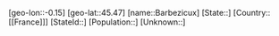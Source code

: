 ﻿---
location: [45.47,-0.15]
type: City
tags:
- geo/City


SpocWebEntityId: 29016
isDeleted: false
confidential: public

---
[geo-lon::-0.15]
[geo-lat::45.47]
[name::Barbezicux]
[State::]
[Country::[[France]]]
[StateId::]
[Population::]
[Unknown::]

